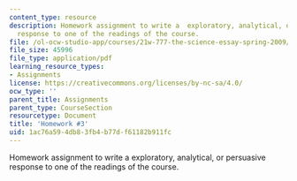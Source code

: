 ```yaml
---
content_type: resource
description: Homework assignment to write a  exploratory, analytical, or persuasive
  response to one of the readings of the course.
file: /ol-ocw-studio-app/courses/21w-777-the-science-essay-spring-2009/1ac76a594db83fb4b77df61182b911fc_MIT21W_777s09_assn02_hw3.pdf
file_size: 45996
file_type: application/pdf
learning_resource_types:
- Assignments
license: https://creativecommons.org/licenses/by-nc-sa/4.0/
ocw_type: ''
parent_title: Assignments
parent_type: CourseSection
resourcetype: Document
title: 'Homework #3'
uid: 1ac76a59-4db8-3fb4-b77d-f61182b911fc
---
```

Homework assignment to write a  exploratory, analytical, or persuasive response to one of the readings of the course.